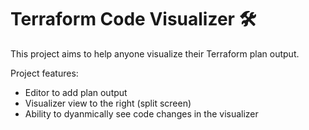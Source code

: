 # Terraform Code Visualizer 🛠️

This project aims to help anyone visualize their Terraform plan output.

Project features:
- Editor to add plan output
- Visualizer view to the right (split screen)
- Ability to dyanmically see code changes in the visualizer
